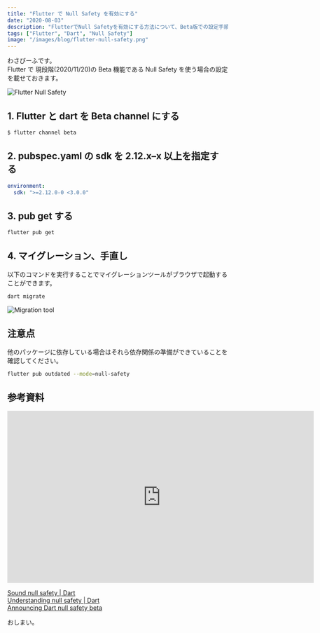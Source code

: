 ```yaml
---
title: "Flutter で Null Safety を有効にする"
date: "2020-08-03"
description: "FlutterでNull Safetyを有効にする方法について、Beta版での設定手順とマイグレーションツールの使い方を解説"
tags: ["Flutter", "Dart", "Null Safety"]
image: "/images/blog/flutter-null-safety.png"
---
```


わさびーふです。  
Flutter で 現段階(2020/11/20)の Beta 機能である Null Safety を使う場合の設定を載せておきます。

![Flutter Null Safety](https://cdn-images-1.medium.com/max/800/1*68k6w8FfHgrT_H8OTVM1rw.png)

## 1. Flutter と dart を Beta channel にする

```bash
$ flutter channel beta
```

## 2. pubspec.yaml の sdk を **2.12.x–x** 以上を指定する

```yaml
environment:
  sdk: ">=2.12.0-0 <3.0.0"
```

## 3. pub get する

```bash
flutter pub get
```

## 4. マイグレーション、手直し

以下のコマンドを実行することでマイグレーションツールがブラウザで起動することができます。

```bash
dart migrate
```

![Migration tool](https://cdn-images-1.medium.com/max/800/1*8Hezq8pO6n8YNhzhcbdoeg.png)

## 注意点

他のパッケージに依存している場合はそれら依存関係の準備ができていることを確認してください。

```bash
flutter pub outdated --mode=null-safety
```

## 参考資料

<iframe src="https://www.youtube.com/embed/iYhOU9AuaFs?start=1&feature=oembed" width="700" height="393" frameborder="0" scrolling="no"></iframe>

[Sound null safety | Dart](https://dart.dev/null-safety)  
[Understanding null safety | Dart](https://dart.dev/null-safety/understanding-null-safety)  
[Announcing Dart null safety beta](https://medium.com/dartlang/announcing-dart-null-safety-beta-87610fee6730)

おしまい。